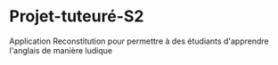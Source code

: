 # Projet-tuteuré-S2
Application Reconstitution pour permettre à des étudiants d'apprendre l'anglais de manière ludique
